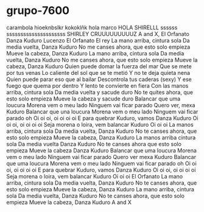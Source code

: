# grupo-7600
carambola 
hioeknbslkr
kokoklñk
hola marco 
HOLA SHIRELLL
ssssss
sssssssssssssssssssss
SHIRLEY CRUUUUUUUUUZ
A and X, El Orfanato
Danza Kuduro
Lucenzo El Orfanato
El rey
La mano arriba, cintura sola
Da media vuelta, Danza Kuduro
No me canses ahora, que esto solo empieza
Mueve la cabeza, Danza Kuduro
La mano arriba, cintura sola
Da media vuelta, Danza Kuduro
No me canses ahora, que esto solo empieza
Mueve la cabeza, Danza Kuduro
Quien puede domar la fuerza del mar
Que se mete por tus venas
Lo caliente del sol que se te metió
Y no te deja quieta nena
Quien puede parar eso que al bailar
Descontrola tus caderas (sexy)
Y ese fuego que quema por dentro
Y lento te convierte en fiera
Con las manos arriba, cintura sola
Da media vuelta y sacude duro
No te quites ahora, que esto solo empieza
Mueve la cabeza y sacude duro
Balancar que uma loucura
Morena vem o meu lado
Ninguem vai ficar parado
Quero ver, mexa Kuduro
Balancar que una loucura
Morena vem o meu lado
Ninguem vai ficar parado oh
Oi oi oi, oi oi oi oi
E para quebrar Kuduro, vamos Danza Kuduro
Oi oi oi, oi oi oi oi
Seja morena o loira, vem balancar Kuduro
Oi oi oi
La manos arriba, cintura sola
Da media vuelta, Danza Kuduro
No te canses ahora, que esto solo empieza
Mueve la cabeza, Danza Kuduro
La manos arriba cintura sola
Da media vuelta Danza Kuduro
No te canses ahora que esto solo empieza
Mueve la cabeza Danza Kuduro
Balancar que uma loucura
Morena vem o meu lado
Ninguem vai ficar parado
Quero ver mexa Kuduro
Balancar que uma loucura
Morena vem o meu lado
Ninguem vai ficar parado oh
Oi oi oi, oi oi oi oi
E para quebrar Kuduro, vamos Danza Kuduro
Oi oi oi, oi oi oi oi
Seja morena o loira, vem balancar Kuduro
Oi oi oi
El Orfanato
La mano arriba, cintura sola
Da media vuelta, Danza Kuduro
No te canses ahora, que esto solo empieza
Mueve la cabeza, Danza Kuduro
La mano arriba, cintura sola
Da media vuelta, Danza Kuduro
No te canses ahora, que esto solo empieza
Mueve la cabeza, Danza Kuduro
A and X
